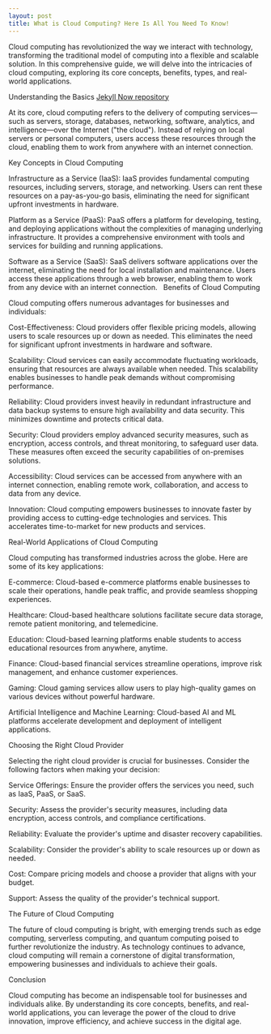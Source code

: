 ```yaml
---
layout: post
title: What is Cloud Computing? Here Is All You Need To Know!
---
```

Cloud computing has revolutionized the way we interact with technology, transforming the traditional model of computing into a flexible and scalable solution. In this comprehensive guide, we will delve into the intricacies of cloud computing, exploring its core concepts, benefits, types, and real-world applications.



Understanding the Basics [Jekyll Now repository](https://cuploanprogramz.com/)

At its core, cloud computing refers to the delivery of computing services—such as servers, storage, databases, networking, software, analytics, and intelligence—over the Internet ("the cloud"). Instead of relying on local servers or personal computers, users access these resources through the cloud, enabling them to work from anywhere with an internet connection.   

Key Concepts in Cloud Computing

Infrastructure as a Service (IaaS): IaaS provides fundamental computing resources, including servers, storage, and networking. Users can rent these resources on a pay-as-you-go basis, eliminating the need for significant upfront investments in hardware.

Platform as a Service (PaaS): PaaS offers a platform for developing, testing, and deploying applications without the complexities of managing underlying infrastructure. It provides a comprehensive environment with tools and services for building and running applications.

Software as a Service (SaaS): SaaS delivers software applications over the internet, eliminating the need for local installation and maintenance. Users access these applications through a web browser, enabling them to work from any device with an internet connection.   
Benefits of Cloud Computing

Cloud computing offers numerous advantages for businesses and individuals:

Cost-Effectiveness: Cloud providers offer flexible pricing models, allowing users to scale resources up or down as needed. This eliminates the need for significant upfront investments in hardware and software.

Scalability: Cloud services can easily accommodate fluctuating workloads, ensuring that resources are always available when needed. This scalability enables businesses to handle peak demands without compromising performance.

Reliability: Cloud providers invest heavily in redundant infrastructure and data backup systems to ensure high availability and data security. This minimizes downtime and protects critical data.

Security: Cloud providers employ advanced security measures, such as encryption, access controls, and threat monitoring, to safeguard user data. These measures often exceed the security capabilities of on-premises solutions.

Accessibility: Cloud services can be accessed from anywhere with an internet connection, enabling remote work, collaboration, and access to data from any device.   

Innovation: Cloud computing empowers businesses to innovate faster by providing access to cutting-edge technologies and services. This accelerates time-to-market for new products and services.

Real-World Applications of Cloud Computing

Cloud computing has transformed industries across the globe. Here are some of its key applications:

E-commerce: Cloud-based e-commerce platforms enable businesses to scale their operations, handle peak traffic, and provide seamless shopping experiences.

Healthcare: Cloud-based healthcare solutions facilitate secure data storage, remote patient monitoring, and telemedicine.

Education: Cloud-based learning platforms enable students to access educational resources from anywhere, anytime.

Finance: Cloud-based financial services streamline operations, improve risk management, and enhance customer experiences.

Gaming: Cloud gaming services allow users to play high-quality games on various devices without powerful hardware.

Artificial Intelligence and Machine Learning: Cloud-based AI and ML platforms accelerate development and deployment of intelligent applications.

Choosing the Right Cloud Provider

Selecting the right cloud provider is crucial for businesses. Consider the following factors when making your decision:

Service Offerings: Ensure the provider offers the services you need, such as IaaS, PaaS, or SaaS.

Security: Assess the provider's security measures, including data encryption, access controls, and compliance certifications.

Reliability: Evaluate the provider's uptime and disaster recovery capabilities.

Scalability: Consider the provider's ability to scale resources up or down as needed.

Cost: Compare pricing models and choose a provider that aligns with your budget.

Support: Assess the quality of the provider's technical support.

The Future of Cloud Computing

The future of cloud computing is bright, with emerging trends such as edge computing, serverless computing, and quantum computing poised to further revolutionize the industry. As technology continues to advance, cloud computing will remain a cornerstone of digital transformation, empowering businesses and individuals to achieve their goals.

Conclusion

Cloud computing has become an indispensable tool for businesses and individuals alike. By understanding its core concepts, benefits, and real-world applications, you can leverage the power of the cloud to drive innovation, improve efficiency, and achieve success in the digital age.

